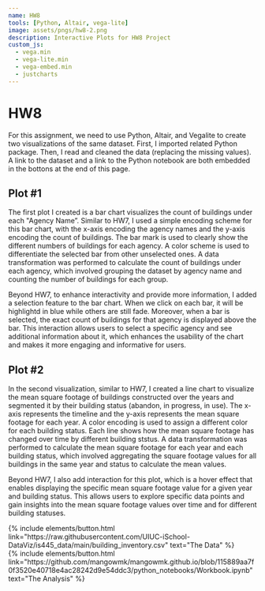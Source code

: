 ```yaml
---
name: HW8
tools: [Python, Altair, vega-lite]
image: assets/pngs/hw8-2.png
description: Interactive Plots for HW8 Project
custom_js:
  - vega.min
  - vega-lite.min
  - vega-embed.min
  - justcharts
---
```


# HW8

For this assignment, we need to use Python, Altair, and Vegalite to create two visualizations of the same dataset. First, I imported related Python package. Then, I read and cleaned the data (replacing the missing values). A link to the dataset and a link to the Python notebook are both embedded in the bottons at the end of this page.

## Plot #1

The first plot I created is a bar chart visualizes the count of buildings under each "Agency Name”. Similar to HW7, I used a simple encoding scheme for this bar chart, with the x-axis encoding the agency names and the y-axis encoding the count of buildings. The bar mark is used to clearly show the different numbers of buildings for each agency. A color scheme is used to differentiate the selected bar from other unselected ones. A data transformation was performed to calculate the count of buildings under each agency, which involved grouping the dataset by agency name and counting the number of buildings for each group.

Beyond HW7, to enhance interactivity and provide more information, I added a selection feature to the bar chart. When we click on each bar, it will be highlightd in blue while others are still fade. Moreover, when a bar is selected, the exact count of buildings for that agency is displayed above the bar. This interaction allows users to select a specific agency and see additional information about it, which enhances the usability of the chart and makes it more engaging and informative for users.

<vegachart schema-url="{{ site.baseurl }}/assets/json/plot1.json" style="width: 100%"></vegachart>

<vegachart schema-url="{{ site.baseurl }}/assets/json/test.json" style="width: 100%"></vegachart>

## Plot #2

In the second visualization, similar to HW7, I created a line chart to visualize the mean square footage of buildings constructed over the years and segmented it by their building status (abandon, in progress, in use). The x-axis represents the timeline and the y-axis represents the mean square footage for each year. A color encoding is used to assign a different color for each building status. Each line shows how the mean square footage has changed over time by different building ststus. A data transformation was performed to calculate the mean square footage for each year and each building status, which involved aggregating the square footage values for all buildings in the same year and status to calculate the mean values.

Beyond HW7, I also add interaction for this plot, which is a hover effect that enables displaying the specific mean square footage value for a given year and building status. This allows users to explore specific data points and gain insights into the mean square footage values over time and for different building statuses.

<vegachart schema-url="{{ site.baseurl }}/assets/json/plot2.json" style="width: 100%"></vegachart>

<!-- these are written in a combo of html and liquid --> 

<div class="left">
{% include elements/button.html link="https://raw.githubusercontent.com/UIUC-iSchool-DataViz/is445_data/main/building_inventory.csv" text="The Data" %}
</div>

<div class="right">
{% include elements/button.html link="https://github.com/mangowmk/mangowmk.github.io/blob/115889aa7f0f3520e40718e4ac28242d9e54ddc3/python_notebooks/Workbook.ipynb" text="The Analysis" %}
</div>

